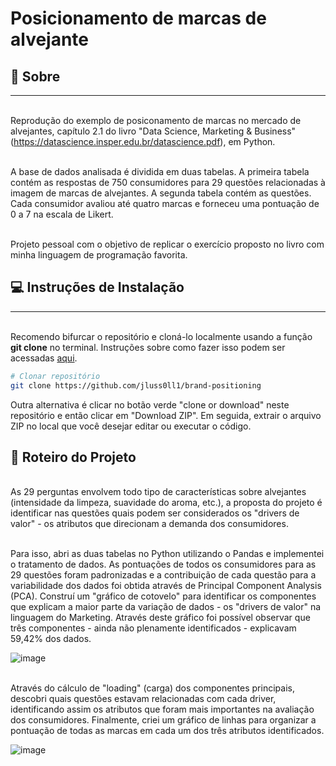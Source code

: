 # Posicionamento de marcas de alvejante

##  🚀 Sobre
___

<br>Reprodução do exemplo de posiconamento de marcas no mercado de alvejantes, capítulo 2.1 do livro "Data Science, Marketing & Business" (https://datascience.insper.edu.br/datascience.pdf), em Python. </br>  
  
<br>A base de dados analisada é dividida em duas tabelas. A primeira tabela contém as respostas de 750 consumidores para 29 questões relacionadas à imagem de marcas de alvejantes. A segunda tabela contém as questões. Cada consumidor avaliou até quatro marcas e forneceu uma pontuação de 0 a 7 na escala de Likert.</br>

<br> Projeto pessoal com o objetivo de replicar o exercício proposto no livro com minha linguagem de programação favorita. </br>

## 💻 Instruções de Instalação
___

<br>Recomendo  bifurcar o repositório e cloná-lo localmente usando a função **git clone** no terminal. Instruções sobre como fazer isso podem ser acessadas [aqui](
https://docs.github.com/pt/github/getting-started-with-github/fork-a-repo).
</br>

``` bash
# Clonar repositório
git clone https://github.com/jluss0ll1/brand-positioning
```
Outra alternativa é clicar no botão verde "clone or download" neste repositório e então clicar em "Download ZIP". Em seguida, extrair o arquivo ZIP no local que você desejar editar ou executar o código.

## 🎫 Roteiro do Projeto

<br> As 29 perguntas envolvem todo tipo de características sobre alvejantes (intensidade da limpeza, suavidade do aroma, etc.), a proposta do projeto é identificar nas questões quais podem ser considerados os "drivers de valor" - os atributos que direcionam a demanda dos consumidores. </br> 

<br> Para isso, abri as duas tabelas no Python utilizando o Pandas e implementei o tratamento de dados. As pontuações de todos os consumidores para as 29 questões foram padronizadas e a contribuição de cada questão para a variabilidade dos dados foi obtida através de Principal Component Analysis (PCA). Construí um "gráfico de cotovelo" para identificar os componentes que explicam a maior parte da variação de dados - os "drivers de valor" na linguagem do Marketing. Através deste gráfico foi possível observar que três componentes - ainda não plenamente identificados - explicavam 59,42% dos dados.</br> 

![image](https://user-images.githubusercontent.com/65292945/127380406-9b9f2b3b-7019-4496-9422-4b77814f3e8a.png)

<br> Através do cálculo de "loading" (carga) dos componentes principais, descobri quais questões estavam relacionadas com cada driver, identificando assim os atributos que foram mais importantes na avaliação dos consumidores. Finalmente, criei um gráfico de linhas para organizar a pontuação de todas as marcas em cada um dos três atributos identificados. </br>

![image](https://user-images.githubusercontent.com/65292945/127380495-677638e4-3079-46a5-a852-980b07c58067.png)

